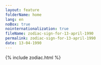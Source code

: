 ```yaml
---
layout: feature
folderName: home
lang: en
noBox: true
nointernationalization: true
fileName: zodiac-sign-for-13-april-1990
permalink: zodiac-sign-for-13-april-1990
date: 13-04-1990
---
```

{% include zodiac.html %}
